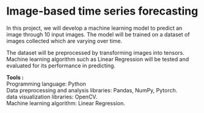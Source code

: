 # Image-based time series forecasting

In this project, we will develop a machine learning model to predict an image through 10 input images. The model will be trained on a dataset of images collected which are varying over time.

The dataset will be preprocessed by transforming images into tensors.
Machine learning algorithm such as Linear Regression will be tested and evaluated for its performance in predicting.

**Tools :** <br >
Programming language: Python <br >
Data preprocessing and analysis libraries: Pandas, NumPy, Pytorch. <br >
data visualization libraries: OpenCV. <br >
Machine learning algorithm:  Linear Regression.  

